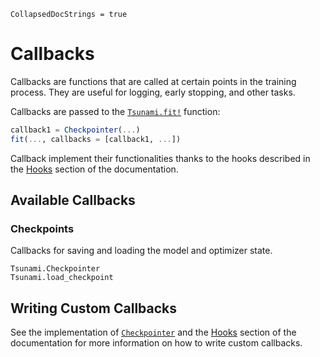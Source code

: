 ```@meta
CollapsedDocStrings = true
```

# Callbacks

Callbacks are functions that are called at certain points in the training process. They are useful for logging, early stopping, and other tasks. 

Callbacks are passed to the [`Tsunami.fit!`](@ref) function: 

```julia
callback1 = Checkpointer(...)
fit(..., callbacks = [callback1, ...])
```

Callback implement their functionalities thanks to the hooks described in the [Hooks](@ref) section of the documentation.

## Available Callbacks

### Checkpoints 

Callbacks for saving and loading the model and optimizer state.

```@docs
Tsunami.Checkpointer
Tsunami.load_checkpoint
```

## Writing Custom Callbacks

See the implementation of [`Checkpointer`](@ref) and the 
[Hooks](@ref) section of the documentation for more information
on how to write custom callbacks.

